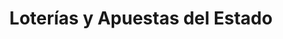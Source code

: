 ---
title: "Loterías y Apuestas del Estado"
url: /esplugues-de-llobregat/loterias-y-apuestas-del-estado/
shop: Lotterie
---